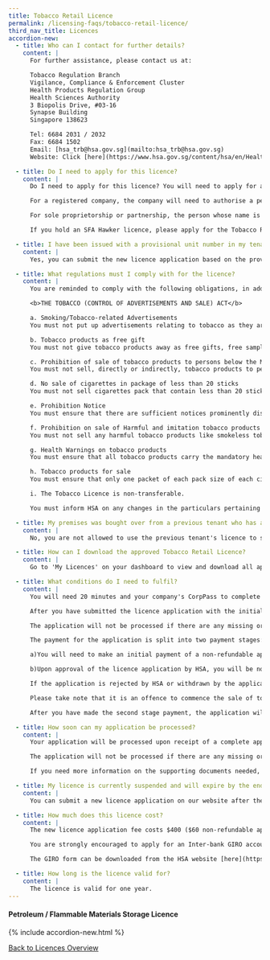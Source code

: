 ```yaml
---
title: Tobacco Retail Licence
permalink: /licensing-faqs/tobacco-retail-licence/
third_nav_title: Licences
accordion-new:   
  - title: Who can I contact for further details?
    content: |
      For further assistance, please contact us at:

      Tobacco Regulation Branch
      Vigilance, Compliance & Enforcement Cluster
      Health Products Regulation Group
      Health Sciences Authority
      3 Biopolis Drive, #03-16
      Synapse Building
      Singapore 138623

      Tel: 6684 2031 / 2032
      Fax: 6684 1502
      Email: [hsa_trb@hsa.gov.sg](mailto:hsa_trb@hsa.gov.sg)
      Website: Click [here](https://www.hsa.gov.sg/content/hsa/en/Health_Products_Regulation/Tobacco_Control/Overview/Tobacco_Licences_Eligibility_Criteria/Tobacco_Retail_Licences.html){:target="_blank"}.

  - title: Do I need to apply for this licence?
    content: |
      Do I need to apply for this licence? You will need to apply for a Tobacco Retail Licence if you intend to sell tobacco products by retail at a physical outlet. The Tobacco Retail Licence issued is specific to only one physical outlet. If you are operating more than one outlet, you will need to submit a separate application for each one.

      For a registered company, the company will need to authorise a person in managerial position to apply for the licence on its behalf via CorpPass.

      For sole proprietorship or partnership, the person whose name is registered with Accounting & Corporate Regulatory Authority (ACRA), will need to apply for the Tobacco Retail Licence under his/her name via CorpPass.

      If you hold an SFA Hawker licence, please apply for the Tobacco Retail Licence via our Self-Service feature under your name with [SingPass](https://licence1.business.gov.sg/licence1/authentication/mainLogin.action){:target="_blank"}.

  - title: I have been issued with a provisional unit number in my tenancy agreement and the number can only be confirmed at a later date. Can I submit my new licence application based on the provisional unit number?
    content: |
      Yes, you can submit the new licence application based on the provisional unit number. Upon confirmation of the updated unit number, you will need to contact us via email and we will advise you accordingly.

  - title: What regulations must I comply with for the licence?
    content: |
      You are reminded to comply with the following obligations, in addition to the specified licence conditions. Upon conviction for non-compliance, offenders can be punished with imprisonment and/or fine. Offenders may also have their licenses suspended or revoked.

      <b>THE TOBACCO (CONTROL OF ADVERTISEMENTS AND SALE) ACT</b>

      a. Smoking/Tobacco-related Advertisements
      You must not put up advertisements relating to tobacco as they are prohibited.

      b. Tobacco products as free gift
      You must not give tobacco products away as free gifts, free samples or as prizes. Also, the tobacco products cannot be sold with other products as free gifts, or in conjunction with any other goods or services.The Shopper loyalty programmes that involves tobacco products are also prohibited.

      c. Prohibition of sale of tobacco products to persons below the MLA
      You must not sell, directly or indirectly, tobacco products to persons below the MLA. You are responsible for your employees and must ensure that they comply with this prohibition.

      d. No sale of cigarettes in package of less than 20 sticks
      You must not sell cigarettes pack that contain less than 20 sticks in Singapore.

      e. Prohibition Notice
      You must ensure that there are sufficient notices prominently displayed.in the outlet to inform the public that the sale of tobacco products to persons below the MLA is prohibited.

      f. Prohibition on sale of Harmful and imitation tobacco products
      You must not sell any harmful tobacco products like smokeless tobacco, or any tobacco products that contain nicotine and tar above the yield limit of 1.0mg and 10.0mg respectively and imitation tobacco products like [electronic vaporisers] (https://www.hsa.gov.sg/content/hsa/en/Health_Products_Regulation/Tobacco_Control/Overview/Tobacco_Legislation/Prohibition_on_Certain_Products.html){:target="_blank"} at the outlet.

      g. Health Warnings on tobacco products
      You must ensure that all tobacco products carry the mandatory health-warning labels.

      h. Tobacco products for sale
      You must ensure that only one packet of each pack size of each cigarette brand is allowed to be displayed in the tobacco storage unit whenever it is exposed to customers or members of the public during re-stocking or tobacco sales transactions(with exception of duty-free and specialist tobacconist businesses)

      i. The Tobacco Licence is non-transferable.

      You must inform HSA on any changes in the particulars pertaining to the licence/application not later than three days after the changes have been effected.         

  - title: My premises was bought over from a previous tenant who has a valid Tobacco Retail Licence. Can I use the licence while waiting for approval of my new licence application?
    content: |
      No, you are not allowed to use the previous tenant's licence to sell tobacco products. Licences are not transferable between two companies.  

  - title: How can I download the approved Tobacco Retail Licence?
    content: |
      Go to 'My Licences' on your dashboard to view and download all approved licences.You can obtain the licence number from our [HSA website](http://eservice.hsa.gov.sg/prism/common/enquirepublic/SearchTRURetail.do?action=load){:target="_blank"}.

  - title: What conditions do I need to fulfil?
    content: |
      You will need 20 minutes and your company's CorpPass to complete the online licence application.

      After you have submitted the licence application with the initial application fee payment, HSA will process the licence application upon receipt of a complete application with all the relevant supporting documents submitted. Do take note that HSA may request for additional documents to review the licence application.

      The application will not be processed if there are any missing or incomplete documents or lack of payment.

      The payment for the application is split into two payment stages:

      a)You will need to make an initial payment of a non-refundable application fee of $60 during the submission of the licence application on our website.

      b)Upon approval of the licence application by HSA, you will be notified via email to make the second stage payment of $340 licence fee within a one-month period from the notification date or else the application will lapse.

      If the application is rejected by HSA or withdrawn by the applicant, there will be no refund for the collected application fee.

      Please take note that it is an offence to commence the sale of tobacco products while the application is being processed by HSA. You are only allowed to engage in the retail sales of the tobacco products after the Tobacco Retail licence number is issued.

      After you have made the second stage payment, the application will be approved and the electronic copy of the licence can be downloaded from our website. There will be no issue of a hardcopy licence.   

  - title: How soon can my application be processed?
    content: |
      Your application will be processed upon receipt of a complete application with all the relevant supporting documents submitted to HSA, including payment of the $60 non-refundable application fees.

      The application will not be processed if there are any missing or incomplete documents or lack of payment. Do take note that HSA may request for additional documents to review the licence application.

      If you need more information on the supporting documents needed, please refer to the [HSA website](http://eservice.hsa.gov.sg/prism/common/enquirepublic/SearchTRURetail.do?action=load){:target="_blank"}.  

  - title: My licence is currently suspended and will expire by the end of the suspension period. When can I apply for a new licence?
    content: |
      You can submit a new licence application on our website after the suspension period has ended.    

  - title: How much does this licence cost?
    content: |
      The new licence application fee costs $400 ($60 non-refundable application fee and $340 licence fee).

      You are strongly encouraged to apply for an Inter-bank GIRO account for subsequent renewal payments.

      The GIRO form can be downloaded from the HSA website [here](https://www.hsa.gov.sg/content/dam/HSA/e-Services/Form%20for%20Inter-bank%20GIRO%20Application.pdf){:target="_blank"}. Do take note that GoBusiness Licensing only accepts credit card payment.

  - title: How long is the licence valid for?
    content: |
      The licence is valid for one year.                                        
---
```


#### Petroleum / Flammable Materials Storage Licence
{% include accordion-new.html %}

[Back to Licences Overview](/licences/)

